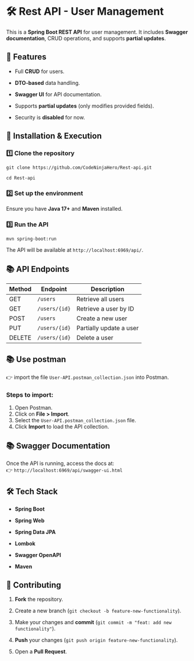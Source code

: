 # 🛠️ Rest API - User Management

This is a **Spring Boot REST API** for user management. It includes **Swagger documentation**, CRUD operations, and supports **partial updates**.

## 📌 Features

- Full **CRUD** for users.
    
- **DTO-based** data handling.
    
- **Swagger UI** for API documentation.
    
- Supports **partial updates** (only modifies provided fields).
    
- Security is **disabled** for now.
    

## 🚀 Installation & Execution

### 1️⃣ **Clone the repository**

```
git clone https://github.com/CodeNinjaHero/Rest-api.git
```
```
cd Rest-api 
```

### 2️⃣ **Set up the environment**

Ensure you have **Java 17+** and **Maven** installed.

### 3️⃣ **Run the API**

```
mvn spring-boot:run
```

The API will be available at `http://localhost:6969/api/`.

## 📚 API Endpoints

|Method|Endpoint|Description|
|---|---|---|
|GET|`/users`|Retrieve all users|
|GET|`/users/{id}`|Retrieve a user by ID|
|POST|`/users`|Create a new user|
|PUT|`/users/{id}`|Partially update a user|
|DELETE|`/users/{id}`|Delete a user|

## 📚 Use postman
👉 import the file `User-API.postman_collection.json` into Postman.

### Steps to import:
1. Open Postman.
2. Click on **File > Import**.
3. Select the `User-API.postman_collection.json` file.
4. Click **Import** to load the API collection.

## 📚 **Swagger Documentation**

Once the API is running, access the docs at:  
👉 `http://localhost:6969/api/swagger-ui.html`

## 🛠️ Tech Stack

- **Spring Boot**
    
- **Spring Web**
    
- **Spring Data JPA**
    
- **Lombok**
    
- **Swagger OpenAPI**
    
- **Maven**
    

## 📌 Contributing

1. **Fork** the repository.
    
2. Create a new branch (`git checkout -b feature-new-functionality`).
    
3. Make your changes and **commit** (`git commit -m "feat: add new functionality"`).
    
4. **Push** your changes (`git push origin feature-new-functionality`).
    
5. Open a **Pull Request**.
